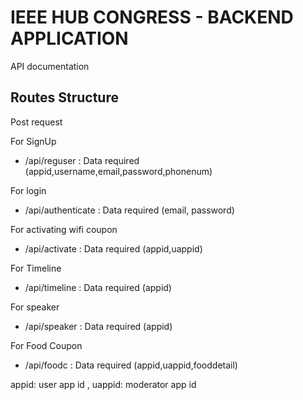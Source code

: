 # IEEE HUB CONGRESS - BACKEND APPLICATION


API documentation

## Routes Structure

Post request

For SignUp
- /api/reguser : Data required (appid,username,email,password,phonenum)

For login
- /api/authenticate : Data required (email, password)

For activating wifi coupon
- /api/activate : Data required (appid,uappid)

For Timeline
- /api/timeline : Data required (appid)

For speaker 
- /api/speaker : Data required (appid)

For Food Coupon
- /api/foodc : Data required (appid,uappid,fooddetail)


appid: user app id   ,
uappid: moderator app id
